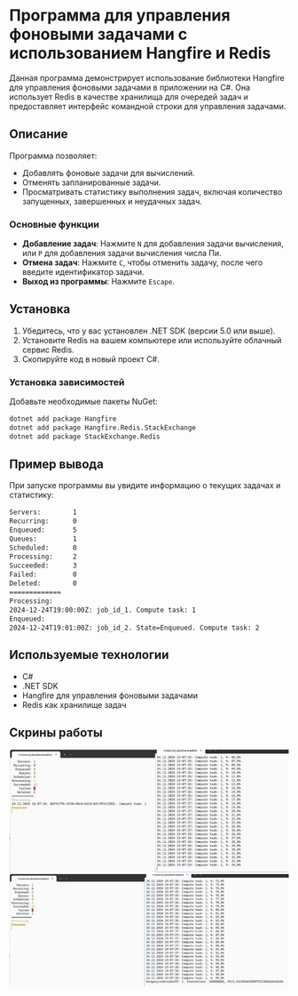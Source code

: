 
# Программа для управления фоновыми задачами с использованием Hangfire и Redis

Данная программа демонстрирует использование библиотеки Hangfire для управления фоновыми задачами в приложении на C#. Она использует Redis в качестве хранилища для очередей задач и предоставляет интерфейс командной строки для управления задачами.

## Описание

Программа позволяет:

- Добавлять фоновые задачи для вычислений.
- Отменять запланированные задачи.
- Просматривать статистику выполнения задач, включая количество запущенных, завершенных и неудачных задач.

### Основные функции

- **Добавление задач**: Нажмите `N` для добавления задачи вычисления, или `P` для добавления задачи вычисления числа Пи.
- **Отмена задач**: Нажмите `C`, чтобы отменить задачу, после чего введите идентификатор задачи.
- **Выход из программы**: Нажмите `Escape`.

## Установка

1. Убедитесь, что у вас установлен .NET SDK (версии 5.0 или выше).
2. Установите Redis на вашем компьютере или используйте облачный сервис Redis.
3. Скопируйте код в новый проект C#.

### Установка зависимостей

Добавьте необходимые пакеты NuGet:

```
dotnet add package Hangfire
dotnet add package Hangfire.Redis.StackExchange
dotnet add package StackExchange.Redis
```


## Пример вывода

При запуске программы вы увидите информацию о текущих задачах и статистику:

```
Servers:        1
Recurring:      0
Enqueued:       5
Queues:         1
Scheduled:      0
Processing:     2
Succeeded:      3
Failed:         0
Deleted:        0
=============
Processing:
2024-12-24T19:00:00Z: job_id_1. Compute task: 1
Enqueued:
2024-12-24T19:01:00Z: job_id_2. State=Enqueued. Compute task: 2
```

## Используемые технологии

- C#
- .NET SDK
- Hangfire для управления фоновыми задачами
- Redis как хранилище задач

## Скрины работы
![](11.png)
![](22.png)

